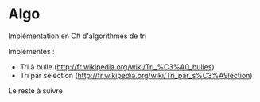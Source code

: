Algo
====

Implémentation en C# d'algorithmes de tri

Implémentés :
	
* Tri à bulle (http://fr.wikipedia.org/wiki/Tri_%C3%A0_bulles)
* Tri par sélection (http://fr.wikipedia.org/wiki/Tri_par_s%C3%A9lection)
	
Le reste à suivre
